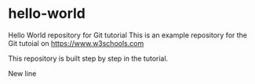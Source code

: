 # hello-world
Hello World repository for Git tutorial
This is an example repository for the Git tutoial on https://www.w3schools.com

This repository is built step by step in the tutorial.

New line
